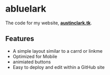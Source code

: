 # abluelark
The code for my website, **[austinclark.tk](austinclark.tk)**. 

## Features
- A simple layout similar to a carrd or linkme
- Optimized for Mobile
- animiated buttons
- Easy to deploy and edit within a GitHub site
